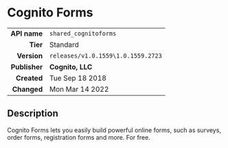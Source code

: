 # Cognito Forms
| | |
|-:|-|
|**API name**|`shared_cognitoforms`|
|**Tier**|Standard|
|**Version**|`releases/v1.0.1559\1.0.1559.2723`|
|**Publisher**|**Cognito, LLC**|
|**Created**|Tue Sep 18 2018|
|**Changed**|Mon Mar 14 2022|

## Description
Cognito Forms lets you easily build powerful online forms, such as surveys, order forms, registration forms and more. For free.
